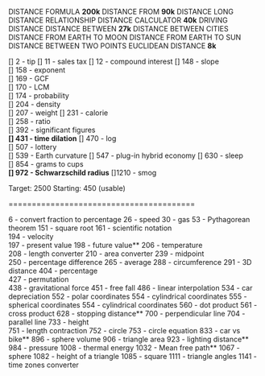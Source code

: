 DISTANCE FORMULA 							**200k**
DISTANCE FROM                 **90k**
DISTANCE
LONG DISTANCE RELATIONSHIP
DISTANCE CALCULATOR           **40k**
DRIVING DISTANCE
DISTANCE BETWEEN 							**27k**
DISTANCE BETWEEN CITIES
DISTANCE FROM EARTH TO MOON
DISTANCE FROM EARTH TO SUN
DISTANCE BETWEEN TWO POINTS
EUCLIDEAN DISTANCE						**8k**


[]   2 - tip
[] 	11 - sales tax
[] 	12 - compound interest
[] 148 - slope	
[] 158 - exponent	
[] 169 - GCF	
[] 170 - LCM	
[] 174 - probability	
[] 204 - density	
[] 207 - weight	
[] 231 - calorie	
[] 258 - ratio	
[] 392 - significant figures	
**[] 431 - time dilation**
[] 470 - log	
[] 507 - lottery	
[] 539 - Earth curvature
[] 547 - plug-in hybrid economy
[] 630 - sleep	
[] 854 - grams to cups	
**[] 972 - Schwarzschild radius**
[]1210 - smog

Target: 2500
Starting: 450 (usable)

========================================

6 - convert fraction to percentage
26 - speed
30 - gas
53 - Pythagorean theorem
151 - square root
161 - scientific notation	
194 - velocity	
197 - present value	
198 - future value**
206 - temperature	
208 - length converter
210 - area converter
239 - midpoint	
250 - percentage difference
265 - average
288 - circumference	
291 - 3D distance
404 - percentage	
427 - permutation	
438 - gravitational force
451 - free fall
486 - linear interpolation
534 - car depreciation
552 - polar coordinates
554 - cylindrical coordinates
555 - spherical coordinates
554 - cylindrical coordinates
560 - dot product
561 - cross product
628 - stopping distance**
700 - perpendicular line
704 - parallel line
733 - height	
751 - length contraction
752 - circle
753 - circle equation
833 - car vs bike**
896 - sphere volume
906 - triangle area
923 - lighting distance**
984 - pressure
1008 - thermal energy
1032 - Mean free path**
1067 - sphere
1082 - height of a triangle
1085 - square
1111 - triangle angles
1141 - time zones converter















